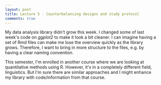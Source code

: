 ```yaml
---
layout: post
title: Lecture 5 - Counterbalancing designs and study protocol
comments: true
---
```


My data analysis library didn't grow this week. I changed some of last week's code on *ggplot2* to make it look a bit cleaner. I can imagine having a set of Rmd files can make me lose the overview quickly as the library grows. Therefore, I want to bring in more structure to the files, e.g. by having a clear naming convention.

This semester, I'm enrolled in another course where we are looking at quantitative methods using R. However, it's in a completely different field, linguistics. But I'm sure there are similar approaches and I might enhance my library with code/information from that course.